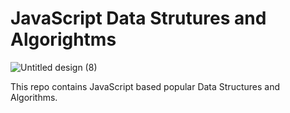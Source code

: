 # JavaScript Data Strutures and Algorightms
![Untitled design (8)](https://user-images.githubusercontent.com/83531337/155879769-569f9953-c6e6-4fb3-96a0-195af1180358.png)

This repo contains JavaScript based popular Data Structures and Algorithms. 
